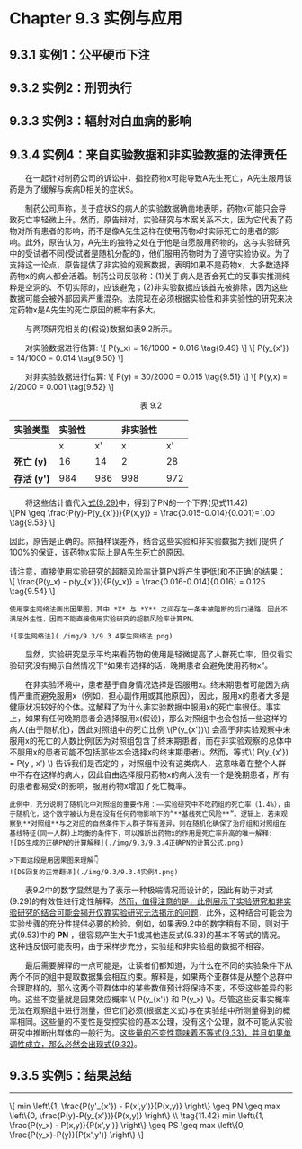 # Chapter 9.3 实例与应用

## 9.3.1 实例1：公平硬币下注


## 9.3.2 实例2：刑罚执行


## 9.3.3 实例3：辐射对白血病的影响


## 9.3.4 实例4：来自实验数据和非实验数据的法律责任
&emsp;&emsp;在一起针对制药公司的诉讼中，指控药物x可能导致A先生死亡，A先生服用该药是为了缓解与疾病D相关的症状S。

&emsp;&emsp;制药公司声称，关于症状S的病人的实验数据确凿地表明，药物x可能只会导致死亡率轻微上升。然而，原告辩对，实验研究与本案关系不大，因为它代表了药物对所有患者的影响，而不是像A先生这样在使用药物x时实际死亡的患者的影响。此外，原告认为，A先生的独特之处在于他是自愿服用药物的，这与实验研究中的受试者不同(受试者是随机分配的)，他们服用药物时为了遵守实验协议。为了支持这一论点，原告提供了非实验的观察数据，表明如果不是药物x，大多数选择药物x的病人都会活着。制药公司反驳称：(1)关于病人是否会死亡的反事实推测纯粹是空洞的、不切实际的，应该避免；(2)非实验数据应该首先被排除，因为这些数据可能会被外部因素严重混杂。法院现在必须根据实验性和非实验性的研究来决定药物x是A先生的死亡原因的概率有多大。  

&emsp;&emsp;与两项研究相关的(假设)数据如表9.2所示。

&emsp;&emsp;对实验数据进行估算:
\\[ P(y_x) = 16/1000 = 0.016  \tag{9.49} \\]
\\[ P(y_{x'}) = 14/1000 = 0.014  \tag{9.50} \\]

&emsp;&emsp;对非实验数据进行估算:
\\[ P(y) = 30/2000 = 0.015  \tag{9.51} \\]
\\[ P(y,x) = 2/2000 = 0.001  \tag{9.52} \\]

<p align="center" >表 9.2</p>

|   实验类型     | 实验性 |  | 非实验性|    |
|----------------|---------------|---------------|---------------|--|
|               |x |x'| x |x'|
| **死亡 (y)** | 16|14            |2     | 28           |
| **存活 (y')** | 984  | 986  |    998  | 972|

&emsp;&emsp;将这些估计值代入[式(9.29)](./chapter_9_2.md#thm9.2.15)中，得到了PN的一个下界(见式11.42)  
\\[PN \geq \frac{P(y)-P(y_{x'})}{P(x,y)} = \frac{0.015-0.014}{0.001}=1.00 \tag{9.53} \\]

因此，原告是正确的。除抽样误差外，结合这些实验和非实验数据为我们提供了100%的保证，该药物x实际上是A先生死亡的原因。

请注意，直接使用实验研究的超额风险率计算PN将产生更低(和不正确)的结果：  
\\[ \frac{P(y_x) - p(y_{x'})}{P(y_x)} = \frac{0.016-0.014}{0.016} = 0.125 \tag{9.54} \\]
```admonish caution title="不满足(强)外生性"
使用孪生网络法画出因果图，其中 *X* 与 *Y** 之间存在一条未被阻断的后门通路，因此不满足外生性，因而不能直接使用实验研究的超额风险率计算PN。

![孪生网络法](./img/9.3/9.3.4孪生网络法.png)

```

&emsp;&emsp;显然，实验研究显示平均来看药物的使用是轻微提高了人群死亡率，但仅看实验研究没有揭示自然情况下“如果有选择的话，晚期患者会避免使用药物x”。

&emsp;&emsp;在非实验环境中，患者基于自身情况选择是否服用x。终末期患者可能因为病情严重而避免服用x（例如，担心副作用或其他原因），因此，服用x的患者大多是健康状况较好的个体。这解释了为什么非实验数据中服用x的死亡率很低。事实上，如果有任何晚期患者会选择服用x(假设)，那么对照组中也会包括一些这样的病人(由于随机化)，因此对照组中的死亡比例 \\(P(y_{x'})\\) 会高于非实验观察中未服用x的死亡的人数比例(因为对照组包含了终末期患者，而在非实验观察的总体中不服用x的患者可能不包括那些本会选择x的终末期患者)。然而，等式\\( P(y_{x'}) = P(y , x') \\) 告诉我们是否定的 ，对照组中没有这类病人，这意味着在整个人群中不存在这样的病人，因此自由选择服用药物x的病人没有一个是晚期患者，所有的患者都易受x的影响，服用药物x增加了死亡概率。 

```admonish caution title="关键概念与逻辑链"
此例中，充分说明了随机化中对照组的重要作用：——实验研究中不吃药组的死亡率（1.4%），由于随机化，这个数字被认为是在没有任何药物影响下的“**基线死亡风险**”。逻辑上，若未观察到**对照组**与之对应的自然条件下人群子群有差异，则在随机化确保了治疗组和对照组在基线特征(同一人群)上均衡的条件下，可以推断出药物x的作用是死亡率升高的唯一解释:
![DS生成的正确PN的计算解释](./img/9.3/9.3.4正确PN的计算公式.png)

>下面这段是用因果图来理解👇
![DS回复的正常翻译](./img/9.3/9.3.4实例4.png)

```

&emsp;&emsp;表9.2中的数字显然是为了表示一种极端情况而设计的，因此有助于对式(9.29)的有效性进行定性解释。<a id="exm9.3.4">[然而，值得注意的是，此例展示了实验研究和非实验研究的结合可能会揭开仅靠实验研究无法揭示的问题](./chapter_9.md#exm9.3.4)</a>，此外，这种结合可能会为实验步骤的充分性提供必要的检验。例如，如果表9.2中的数字稍有不同，则对于式(9.53)中的 **PN** ，很容易产生大于1或其他违反式(9.33)的基本不等式的情况。这种违反很可能表明，由于采样步充分，实验组和非实验组的数据不相容。  

&emsp;&emsp;最后需要解释的一点可能是，让读者们都知道，为什么在不同的实验条件下从两个不同的组中提取数据集会相互约束。解释是，如果两个亚群体是从整个总群中合理取样的，那么这两个亚群体中的某些数值预计将保持不变，不受这些差异的影响。这些不变量就是因果效应概率 \\( P(y_{x'}) 和 P(y_x) \\)。尽管这些反事实概率无法在观察组中进行测量，但它们必须(根据定义式)与在实验组中所测量得到的概率相同。这些量的不变性是受控实验的基本公理，没有这个公理，就不可能从实验研究中推断出群体的一般行为。<a id = "ref9.3.4">[这些量的不变性意味着不等式(9.33)，并且如果单调性成立，那么必然会出现式(9.32)](./chapter_9_2.md#ref9.2.4)</a>。

## 9.3.5 实例5：结果总结


***

\\[ min \left\\{1, \frac{P(y'\_{x'}) - P(x',y')}{P(x,y)}  \right\\} \geq PN \geq max \left\\{0, \frac{P(y)-P(y_{x'})}{P(x,y)} \right\\}   \\\\    \tag{11.42}
 min \left\\{1, \frac{P(y_x) - P(x,y)}{P(x',y')}  \right\\} \geq PS \geq max \left\\{0, \frac{P(y_x)-P(y)}{P(x',y')} \right\\}
 \\]